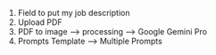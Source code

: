 1. Field to put my job description
2. Upload PDF
3. PDF to image --> processing --> Google Gemini Pro
4. Prompts Template --> Multiple Prompts